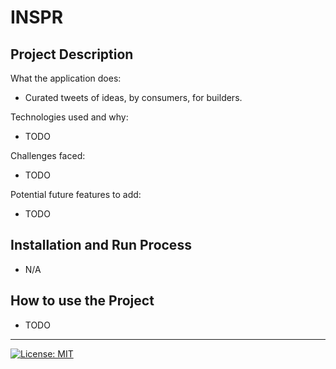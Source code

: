 # INSPR

## Project Description

What the application does:

- Curated tweets of ideas, by consumers, for builders.

Technologies used and why:

- TODO

Challenges faced:

- TODO

Potential future features to add:

- TODO

## Installation and Run Process

- N/A

## How to use the Project

- TODO

---

[![License: MIT](https://img.shields.io/badge/License-MIT-A31F34.svg)](https://opensource.org/licenses/MIT)
